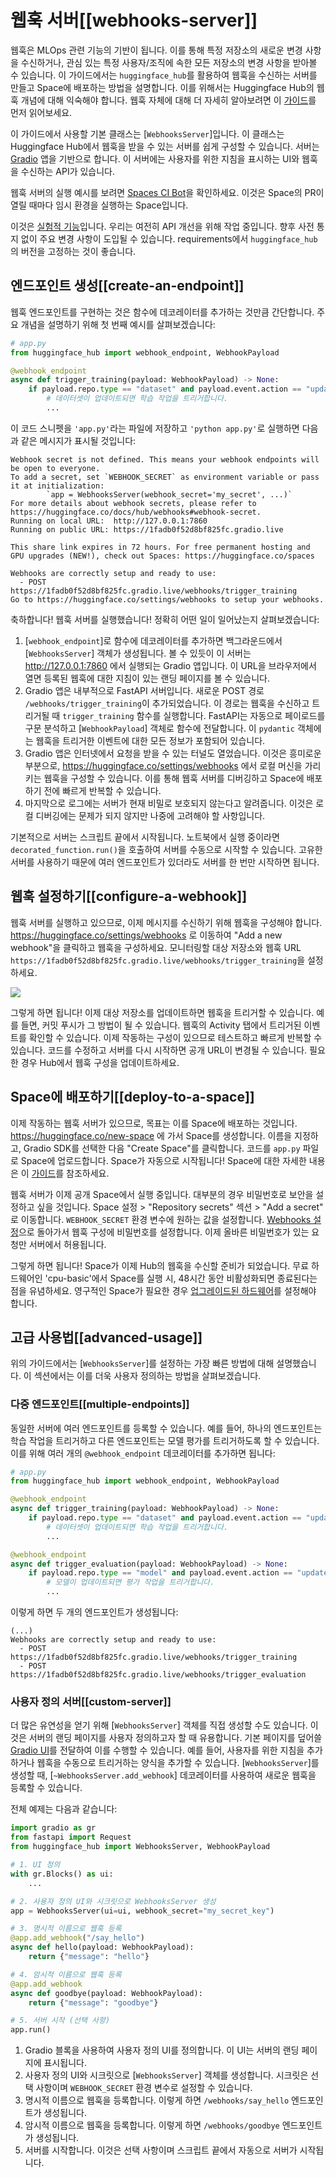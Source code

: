 <!--⚠️ Note that this file is in Markdown but contain specific syntax for our doc-builder (similar to MDX) that may not be
rendered properly in your Markdown viewer.
-->

# 웹훅 서버[[webhooks-server]]

웹훅은 MLOps 관련 기능의 기반이 됩니다. 이를 통해 특정 저장소의 새로운 변경 사항을 수신하거나,
관심 있는 특정 사용자/조직에 속한 모든 저장소의 변경 사항을 받아볼 수 있습니다.
이 가이드에서는 `huggingface_hub`를 활용하여 웹훅을 수신하는 서버를 만들고 Space에 배포하는 방법을 설명합니다. 
이를 위해서는 Huggingface Hub의 웹훅 개념에 대해 익숙해야 합니다. 
웹훅 자체에 대해 더 자세히 알아보려면 이 [가이드](https://huggingface.co/docs/hub/webhooks)를 먼저 읽어보세요.  

이 가이드에서 사용할 기본 클래스는 [`WebhooksServer`]입니다. 
이 클래스는 Huggingface Hub에서 웹훅을 받을 수 있는 서버를 쉽게 구성할 수 있습니다. 서버는 [Gradio](https://gradio.app/) 앱을 기반으로 합니다. 
이 서버에는 사용자를 위한 지침을 표시하는 UI와 웹훅을 수신하는 API가 있습니다.

<Tip>

웹훅 서버의 실행 예시를 보려면 [Spaces CI Bot](https://huggingface.co/spaces/spaces-ci-bot/webhook)을 확인하세요. 
이것은 Space의 PR이 열릴 때마다 임시 환경을 실행하는 Space입니다.

</Tip>

<Tip warning={true}>

이것은 [실험적 기능](../package_reference/environment_variables#hfhubdisableexperimentalwarning)입니다. 
우리는 여전히 API 개선을 위해 작업 중입니다. 향후 사전 통지 없이 주요 변경 사항이 도입될 수 있습니다. 
requirements에서 `huggingface_hub`의 버전을 고정하는 것이 좋습니다.

</Tip>


## 엔드포인트 생성[[create-an-endpoint]]

웹훅 엔드포인트를 구현하는 것은 함수에 데코레이터를 추가하는 것만큼 간단합니다. 
주요 개념을 설명하기 위해 첫 번째 예시를 살펴보겠습니다:

```python
# app.py
from huggingface_hub import webhook_endpoint, WebhookPayload

@webhook_endpoint
async def trigger_training(payload: WebhookPayload) -> None:
    if payload.repo.type == "dataset" and payload.event.action == "update":
        # 데이터셋이 업데이트되면 학습 작업을 트리거합니다.
        ...
```

이 코드 스니펫을 `'app.py'`라는 파일에 저장하고 `'python app.py'`로 실행하면 다음과 같은 메시지가 표시될 것입니다:

```text
Webhook secret is not defined. This means your webhook endpoints will be open to everyone.
To add a secret, set `WEBHOOK_SECRET` as environment variable or pass it at initialization:
        `app = WebhooksServer(webhook_secret='my_secret', ...)`
For more details about webhook secrets, please refer to https://huggingface.co/docs/hub/webhooks#webhook-secret.
Running on local URL:  http://127.0.0.1:7860
Running on public URL: https://1fadb0f52d8bf825fc.gradio.live

This share link expires in 72 hours. For free permanent hosting and GPU upgrades (NEW!), check out Spaces: https://huggingface.co/spaces

Webhooks are correctly setup and ready to use:
  - POST https://1fadb0f52d8bf825fc.gradio.live/webhooks/trigger_training
Go to https://huggingface.co/settings/webhooks to setup your webhooks.
```

축하합니다! 웹훅 서버를 실행했습니다! 정확히 어떤 일이 일어났는지 살펴보겠습니다:

1. [`webhook_endpoint`]로 함수에 데코레이터를 추가하면 백그라운드에서 [`WebhooksServer`] 객체가 생성됩니다. 
볼 수 있듯이 이 서버는 http://127.0.0.1:7860 에서 실행되는 Gradio 앱입니다. 
이 URL을 브라우저에서 열면 등록된 웹훅에 대한 지침이 있는 랜딩 페이지를 볼 수 있습니다.
2. Gradio 앱은 내부적으로 FastAPI 서버입니다. 새로운 POST 경로 `/webhooks/trigger_training`이 추가되었습니다. 
이 경로는 웹훅을 수신하고 트리거될 때 `trigger_training` 함수를 실행합니다. 
FastAPI는 자동으로 페이로드를 구문 분석하고 [`WebhookPayload`] 객체로 함수에 전달합니다. 
이 `pydantic` 객체에는 웹훅을 트리거한 이벤트에 대한 모든 정보가 포함되어 있습니다.
3. Gradio 앱은 인터넷에서 요청을 받을 수 있는 터널도 열었습니다. 
이것은 흥미로운 부분으로, https://huggingface.co/settings/webhooks 에서 로컬 머신을 가리키는 웹훅을 구성할 수 있습니다. 
이를 통해 웹훅 서버를 디버깅하고 Space에 배포하기 전에 빠르게 반복할 수 있습니다.
4. 마지막으로 로그에는 서버가 현재 비밀로 보호되지 않는다고 알려줍니다. 
이것은 로컬 디버깅에는 문제가 되지 않지만 나중에 고려해야 할 사항입니다.

<Tip warning={true}>

기본적으로 서버는 스크립트 끝에서 시작됩니다. 
노트북에서 실행 중이라면 `decorated_function.run()`을 호출하여 서버를 수동으로 시작할 수 있습니다. 
고유한 서버를 사용하기 때문에 여러 엔드포인트가 있더라도 서버를 한 번만 시작하면 됩니다.

</Tip>


## 웹훅 설정하기[[configure-a-webhook]]

웹훅 서버를 실행하고 있으므로, 이제 메시지를 수신하기 위해 웹훅을 구성해야 합니다.
https://huggingface.co/settings/webhooks 로 이동하여 "Add a new webhook"을 클릭하고 웹훅을 구성하세요. 
모니터링할 대상 저장소와 웹훅 URL `https://1fadb0f52d8bf825fc.gradio.live/webhooks/trigger_training`을 설정하세요.

<div class="flex justify-center">
<img src="https://huggingface.co/datasets/huggingface/documentation-images/resolve/main/hub/configure_webhook.png"/>
</div>

그렇게 하면 됩니다! 이제 대상 저장소를 업데이트하면 웹훅을 트리거할 수 있습니다. 예를 들면, 커밋 푸시가 그 방법이 될 수 있습니다.
웹훅의 Activity 탭에서 트리거된 이벤트를 확인할 수 있습니다. 이제 작동하는 구성이 있으므로 테스트하고 빠르게 반복할 수 있습니다. 
코드를 수정하고 서버를 다시 시작하면 공개 URL이 변경될 수 있습니다. 
필요한 경우 Hub에서 웹훅 구성을 업데이트하세요.

## Space에 배포하기[[deploy-to-a-space]]

이제 작동하는 웹훅 서버가 있으므로, 목표는 이를 Space에 배포하는 것입니다. https://huggingface.co/new-space 에 가서 Space를 생성합니다. 
이름을 지정하고, Gradio SDK를 선택한 다음 "Create Space"를 클릭합니다. 코드를 `app.py` 파일로 Space에 업로드합니다.
Space가 자동으로 시작됩니다!
Space에 대한 자세한 내용은 이 [가이드](https://huggingface.co/docs/hub/spaces-overview)를 참조하세요.

웹훅 서버가 이제 공개 Space에서 실행 중입니다. 대부분의 경우 비밀번호로 보안을 설정하고 싶을 것입니다.
Space 설정 > "Repository secrets" 섹션 > "Add a secret" 로 이동합니다. `WEBHOOK_SECRET` 환경 변수에 원하는 값을 설정합니다. 
[Webhooks 설정](https://huggingface.co/settings/webhooks)으로 돌아가서 웹훅 구성에 비밀번호를 설정합니다. 
이제 올바른 비밀번호가 있는 요청만 서버에서 허용됩니다.

그렇게 하면 됩니다! Space가 이제 Hub의 웹훅을 수신할 준비가 되었습니다.
무료 하드웨어인 'cpu-basic'에서 Space를 실행 시, 48시간 동안 비활성화되면 종료된다는 점을 유념하세요. 
영구적인 Space가 필요한 경우 [업그레이드된 하드웨어](https://huggingface.co/docs/hub/spaces-gpus#hardware-specs)를 설정해야 합니다.

## 고급 사용법[[advanced-usage]]

위의 가이드에서는 [`WebhooksServer`]를 설정하는 가장 빠른 방법에 대해 설명했습니다. 
이 섹션에서는 이를 더욱 사용자 정의하는 방법을 살펴보겠습니다.

### 다중 엔드포인트[[multiple-endpoints]]

동일한 서버에 여러 엔드포인트를 등록할 수 있습니다. 
예를 들어, 하나의 엔드포인트는 학습 작업을 트리거하고 다른 엔드포인트는 모델 평가를 트리거하도록 할 수 있습니다. 
이를 위해 여러 개의 `@webhook_endpoint` 데코레이터를 추가하면 됩니다:

```python
# app.py
from huggingface_hub import webhook_endpoint, WebhookPayload

@webhook_endpoint
async def trigger_training(payload: WebhookPayload) -> None:
    if payload.repo.type == "dataset" and payload.event.action == "update":
        # 데이터셋이 업데이트되면 학습 작업을 트리거합니다.
        ...

@webhook_endpoint
async def trigger_evaluation(payload: WebhookPayload) -> None:
    if payload.repo.type == "model" and payload.event.action == "update":
        # 모델이 업데이트되면 평가 작업을 트리거합니다. 
        ...
```

이렇게 하면 두 개의 엔드포인트가 생성됩니다:

```text
(...)
Webhooks are correctly setup and ready to use:
  - POST https://1fadb0f52d8bf825fc.gradio.live/webhooks/trigger_training
  - POST https://1fadb0f52d8bf825fc.gradio.live/webhooks/trigger_evaluation
```

### 사용자 정의 서버[[custom-server]]

더 많은 유연성을 얻기 위해 [`WebhooksServer`] 객체를 직접 생성할 수도 있습니다. 
이것은 서버의 랜딩 페이지를 사용자 정의하고자 할 때 유용합니다. 
기본 페이지를 덮어쓸 [Gradio UI](https://gradio.app/docs/#blocks)를 전달하여 이를 수행할 수 있습니다. 
예를 들어, 사용자를 위한 지침을 추가하거나 웹훅을 수동으로 트리거하는 양식을 추가할 수 있습니다. 
[`WebhooksServer`]를 생성할 때, [`~WebhooksServer.add_webhook`] 데코레이터를 사용하여 새로운 웹훅을 등록할 수 있습니다.

전체 예제는 다음과 같습니다:

```python
import gradio as gr
from fastapi import Request
from huggingface_hub import WebhooksServer, WebhookPayload

# 1. UI 정의
with gr.Blocks() as ui:
    ...

# 2. 사용자 정의 UI와 시크릿으로 WebhooksServer 생성
app = WebhooksServer(ui=ui, webhook_secret="my_secret_key")

# 3. 명시적 이름으로 웹훅 등록
@app.add_webhook("/say_hello")
async def hello(payload: WebhookPayload):
    return {"message": "hello"}

# 4. 암시적 이름으로 웹훅 등록
@app.add_webhook
async def goodbye(payload: WebhookPayload):
    return {"message": "goodbye"}

# 5. 서버 시작 (선택 사항)
app.run()
```

1. Gradio 블록을 사용하여 사용자 정의 UI를 정의합니다. 이 UI는 서버의 랜딩 페이지에 표시됩니다.
2. 사용자 정의 UI와 시크릿으로 [`WebhooksServer`] 객체를 생성합니다. 
시크릿은 선택 사항이며 `WEBHOOK_SECRET` 환경 변수로 설정할 수 있습니다. 
3. 명시적 이름으로 웹훅을 등록합니다. 이렇게 하면 `/webhooks/say_hello` 엔드포인트가 생성됩니다.
4. 암시적 이름으로 웹훅을 등록합니다. 이렇게 하면 `/webhooks/goodbye` 엔드포인트가 생성됩니다.
5. 서버를 시작합니다. 이것은 선택 사항이며 스크립트 끝에서 자동으로 서버가 시작됩니다.
